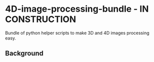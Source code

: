 # 4D-image-processing-bundle - IN CONSTRUCTION
Bundle of python helper scripts to make 3D and 4D images processing easy.

## Background

